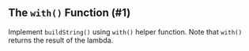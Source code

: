 ## The `with()` Function (#1)

Implement `buildString()` using `with()` helper function.
Note that `with()` returns the result of the lambda.